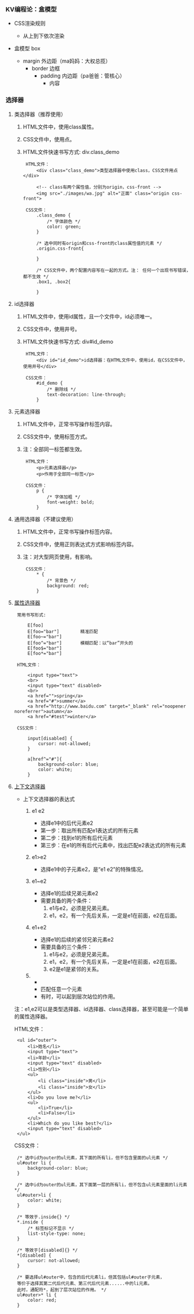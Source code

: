 ### KV编程论：盒模型 ###
- CSS渲染规则
	- 从上到下依次渲染

- 盒模型		box
	- margin	外边距（ma妈妈：大权总揽）
		- border	边框
			- padding	内边距（pa爸爸：管核心）
				- 内容

### 选择器 ###
1. 类选择器（推荐使用）
	1. HTML文件中，使用class属性。
	2. CSS文件中，使用点。
	3. HTML文件快速书写方式: div.class_demo

			HTML文件：
				<div class="class_demo">类型选择器中使用class，CSS文件用点</div>

				<!-- class有两个属性值，分别为origin，css-front -->
		        <img src="./images/wa.jpg" alt="正面" class="origin css-front">
			
			CSS文件：
				.class_demo {
				    /* 字体颜色 */
				    color: green;
				}

				/* 选中同时有origin和css-front的class属性值的元素 */
				.origin.css-front{
			
				}

				/* CSS文件中，两个配置内容写在一起的方式。注： 任何一个出现书写错误，都不生效 */
				.box1, .box2{
				
				}

2. id选择器
	1. HTML文件中，使用id属性，且一个文件中，id必须唯一。
	2. CSS文件中，使用井号。
	3. HTML文件快速书写方式: div#id_demo

			HTML文件：
				<div id="id_demo">id选择器：在HTML文件中，使用id，在CSS文件中，使用井号</div>

			CSS文件：
				#id_demo {
				    /* 删除线 */
				    text-decoration: line-through;
				}

3. 元素选择器
	1. HTML文件中，正常书写操作标签内容。
	2. CSS文件中，使用标签方式。
	3. 注：全部同一标签都生效。

			HTML文件：
				<p>元素选择器</p>
    			<p>作用于全部同一标签</p>

			CSS文件：
				p {
				    /* 字体加粗 */
				    font-weight: bold;
				}

4. 通用选择器（不建议使用）
	1. HTML文件中，正常书写操作标签内容。
	2. CSS文件中，使用正则表达式方式影响标签内容。
	3. 注：对大型网页使用，有影响。

			CSS文件：
				* {
				    /* 背景色 */
				    background: red;
				}

5. [属性选择器](../CSS_demo/attribute.html)

		常用书写形式:
		
			E[foo]
			E[foo="bar"]		精准匹配
			E[foo~="bar"]		
			E[foo^="bar"]		模糊匹配：以“bar”开头的
			E[foo$="bar"]
			E[foo*="bar"]
		
		HTML文件：
		
		    <input type="text">
		    <br>
		    <input type="text" disabled>
		    <br>
		    <a href="">spring</a>
		    <a href="#">summer</a>
		    <a href="http://www.baidu.com" target="_blank" rel="noopener noreferrer">autumn</a>
		    <a href="#test">winter</a>
		
		CSS文件：
		
		    input[disabled] {
		        cursor: not-allowed;
		    }
		
		    a[href^="#"]{
		        background-color: blue;
		        color: white;
		    }

6. [上下文选择器](../CSS_demo/context.html)

	- 上下文选择器的表达式
		1. e1 e2
			- 选择e1中的后代元素e2	
			- 第一步：取出所有匹配e1表达式的所有元素
			- 第二步：找到e1的所有后代元素
			- 第三步：在e1的所有后代元素中，找出匹配e2表达式的所有元素
		2. e1>e2
			- 选择e1中的子元素e2，是“e1 e2”的特殊情况。
		3. e1~e2
			- 选择e1的后续兄弟元素e2
			- 需要具备的两个条件：
				1. e1与e2，必须是兄弟元素。
				2. e1，e2，有一个先后关系，一定是e1在前面，e2在后面。
		4. e1+e2
			- 选择e1的后续的紧邻兄弟元素e2
			- 需要具备的三个条件：
				1. e1与e2，必须是兄弟元素。
				2. e1，e2，有一个先后关系，一定是e1在前面，e2在后面。
				3. e2是e1是紧邻的关系。
	
		5. *
			- 匹配任意一个元素
			- 有时，可以起到层次站位的作用。


	注：e1,e2可以是类型选择器、id选择器、class选择器，甚至可能是一个简单的属性选择器。


	HTML文件：
	
	    <ul id="outer">
	        <li>姓名</li>
	        <input type="text">
	        <li>年龄</li>
	        <input type="text" disabled>
	        <li>性别</li>
	        <ul>
	            <li class="inside">男</li>
	            <li class="inside">女</li>
	        </ul>
	        <li>Do you love me?</li>
	        <ul>
	            <li>True</li>
	            <li>False</li>
	        </ul>
	        <li>Which do you like best?</li>
	        <input type="text" disabled>
	    </ul>

	CSS文件：

        /* 选中id为outer的ul元素，其下面的所有li，但不包含里面的ul元素 */
        ul#outer li {
            background-color: blue;
        }

        /* 选中id为outer的ul元素，其下面第一层的所有li，但不包含ul元素里面的li元素 */
        ul#outer>li {
            color: white;
        }

		/* 等效于.inside{} */
        *.inside {
            /* 标签标记不显示 */
            list-style-type: none;
        }

        /* 等效于[disabled]{} */
        *[disabled] {
            cursor: not-allowed;
        }

		/* 要选择ul#outer中，包含的后代元素li，但其包括ul#outer子元素，
        等价于选择其第二代后代元素、第三代后代元素......中的li元素。
        此时，通配符*，起到了层次站位的作用。 */
        ul#outer>* li {
            color: red;
        }